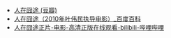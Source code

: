 - [人在囧途 (豆瓣)](https://movie.douban.com/subject/4237879/)
- [人在囧途（2010年叶伟民执导电影）_百度百科](https://baike.baidu.com/item/%E4%BA%BA%E5%9C%A8%E5%9B%A7%E9%80%94/7585422)
- [人在囧途正片-电影-高清正版在线观看-bilibili-哔哩哔哩](https://www.bilibili.com/bangumi/play/ep384801)
